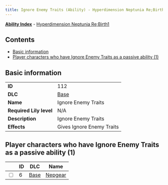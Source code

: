 ```yaml
---
title: Ignore Enemy Traits (Ability) - Hyperdimension Neptunia Re;Birth1
---
```


[**Ability Index**](/neptunia/rb1/ability/index.html) - [Hyperdimension Neptunia Re;Birth1](/neptunia/rb1)

## Contents

- [Basic information](#basic-information)
- [Player characters who have Ignore Enemy Traits as a passive ability (1)](#player-characters-who-have-ignore-enemy-traits-as-a-passive-ability-1)

## Basic information

|   |   |
| -- | -- |
| **ID** | 112 |
| **DLC** | [Base](/neptunia/rb1/dlc/1-base.html) |
| **Name** | Ignore Enemy Traits |
| **Required Lily level** | N/A |
| **Description** | Ignore Enemy Traits |
| **Effects** | Gives Ignore Enemy Traits |


## Player characters who have Ignore Enemy Traits as a passive ability (1)

|    | ID | DLC | Name |
| -- | -- | --- | ---- |
| <input type="checkbox" id="rb1-player-1-6" class="trackbox" /> | 6 | [Base](/neptunia/rb1/dlc/1-base.html) | [Nepgear](/neptunia/rb1/player/1-6-nepgear.html) |
